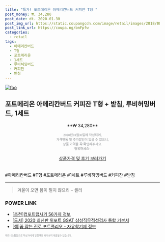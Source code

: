 ```yaml
--- 
title: "특가! 포트메리온 아메리칸버드 커피잔 T형 " 
post_money: ₩. 34,280 
post_date: dt. 2020.01.30 
post_img_url: https://static.coupangcdn.com/image/retail/images/2018/08/06/13/1/ffb41771-eb9b-4ac9-b2a9-128caf19458b.jpg 
post_link_url: https://coupa.ng/bnFpfw 
categories: 
  - retail 
tags: 
  - 아메리칸버드 
  - T형 
  - 포트메리온 
  - 1세트 
  - 루비허밍버드 
  - 커피잔 
  - 받침 
--- 
```

[![foo](https://static.coupangcdn.com/image/retail/images/2018/08/06/13/1/ffb41771-eb9b-4ac9-b2a9-128caf19458b.jpg)](https://coupa.ng/bnFpfw) 

## 포트메리온 아메리칸버드 커피잔 T형 + 받침, 루비허밍버드, 1세트 
<p style="text-align: center;">**₩ 34,280**</p> 
<p style="text-align: center;"><span style="color: #898c8f; font-family: Georgia,Times,serif; font-size: 0.75em;">2020년01월30일에 작성되어, <br>가격변동 및 추가할인이 있을 수 있으니,<br> 상품 가격을 꼭!확인해주세요.<br>행복하세요~</span> 
</p>	 
<div markdown="0" style="text-align: center;"><a href="https://coupa.ng/bnFpfw" class="btn btn--success">상품가격 및 후기 보러가기</a></div> 
<br><br> 
  #아메리칸버드 #T형 #포트메리온 #1세트 #루비허밍버드 #커피잔 #받침 
<hr> 

> 겨울이 오면 봄이 멀지 않으리 – 셸리 


### POWER LINK

* <a href="https://blog.naver.com/fasyy4321/221787134333" target="_blank">[추천]컴포트랩사기 56가지 정보</a>
* <a href="https://blog.naver.com/santokki14/221788658736" target="_blank">[도서] 2020 최신판 위포트 GSAT 삼성직무적성검사 통합 기본서</a>
* <a href="https://blog.naver.com/fasyy4321/221760666171" target="_blank">[책]꿈 잡는 진로 포트폴리오 - 자유학기제 정보</a>

<span style="color: #898c8f; font-family: Georgia,Times,serif; font-size: 0.55em;">파트너스활동으로 작성자에게 일정액의 커미션이 제공될수 있습니다.</span> 
